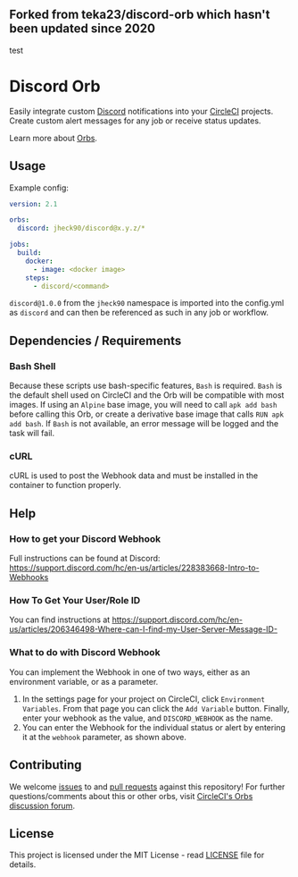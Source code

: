 ## Forked from teka23/discord-orb which hasn't been updated since 2020
test

# Discord Orb

Easily integrate custom [Discord](https://discord.com/ "Discord") notifications into your [CircleCI](https://circleci.com/ "CircleCI") projects. Create custom alert messages for any job or receive status updates.

Learn more about [Orbs](https://circleci.com/docs/2.0/using-orbs/ "Using Orbs").

## Usage
Example config:

```yaml
version: 2.1

orbs:
  discord: jheck90/discord@x.y.z/*

jobs:
  build:
    docker:
      - image: <docker image>
    steps:
      - discord/<command>
```

`discord@1.0.0` from the `jheck90` namespace is imported into the config.yml as `discord` and can then be referenced as such in any job or workflow.

## Dependencies / Requirements

### Bash Shell
Because these scripts use bash-specific features, `Bash` is required.
`Bash` is the default shell used on CircleCI and the Orb will be compatible with most images.
If using an `Alpine` base image, you will need to call `apk add bash` before calling this Orb,
or create a derivative base image that calls `RUN apk add bash`.
If `Bash` is not available, an error message will be logged and the task will fail.

### cURL
cURL is used to post the Webhook data and must be installed in the container to function properly.

## Help

### How to get your Discord Webhook
Full instructions can be found at Discord: https://support.discord.com/hc/en-us/articles/228383668-Intro-to-Webhooks

### How To Get Your User/Role ID

You can find instructions at https://support.discord.com/hc/en-us/articles/206346498-Where-can-I-find-my-User-Server-Message-ID-

### What to do with Discord Webhook
You can implement the Webhook in one of two ways, either as an environment variable, or as a parameter.

1. In the settings page for your project on CircleCI, click `Environment Variables`. From that page you can click the `Add Variable` button. Finally, enter your webhook as the value, and `DISCORD_WEBHOOK` as the name.
2. You can enter the Webhook for the individual status or alert by entering it at the `webhook` parameter, as shown above.

## Contributing
We welcome [issues](https://github.com/jheck90/discord-orb/issues) to and [pull requests](https://github.com/jheck90/discord-orb/pulls) against this repository! For further questions/comments about this or other orbs, visit [CircleCI's Orbs discussion forum](https://discuss.circleci.com/c/ecosystem/orbs).

## License
This project is licensed under the MIT License - read [LICENSE](LICENSE) file for details.